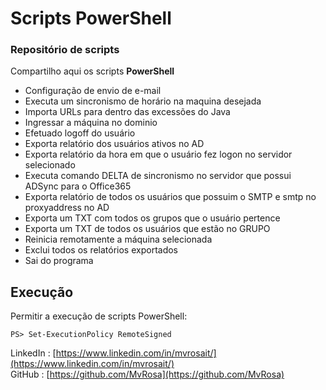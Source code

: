 # Scripts PowerShell

### Repositório de scripts
Compartilho aqui os scripts **PowerShell**

- Configuração de envio de e-mail 
- Executa um sincronismo de horário na maquina desejada 
- Importa URLs para dentro das excessões do Java 
- Ingressar a máquina no dominio 
- Efetuado logoff do usuário 
- Exporta relatório dos usuários ativos no AD 
- Exporta relatório da hora em que o usuário fez logon no servidor selecionado 
- Executa comando DELTA de sincronismo no servidor que possui ADSync para o Office365 
- Exporta relatório de todos os usuários que possuim o SMTP e smtp no proxyaddress no AD 
- Exporta um TXT com todos os grupos que o usuário pertence 
- Exporta um TXT de todos os usuários que estão no GRUPO 
- Reinicia remotamente a máquina selecionada 
- Exclui todos os relatórios exportados 
- Sai do programa


## Execução

Permitir a execução de scripts PowerShell:

    PS> Set-ExecutionPolicy RemoteSigned


LinkedIn     : [https://www.linkedin.com/in/mvrosait/](https://www.linkedin.com/in/mvrosait/)  
GitHub       : [https://github.com/MvRosa](https://github.com/MvRosa)  
